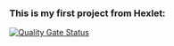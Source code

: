 ### This is my first project from Hexlet:
[![Quality Gate Status](https://sonarcloud.io/api/project_badges/measure?project=TvoyaKurva666_java-project-61&metric=alert_status)](https://sonarcloud.io/summary/new_code?id=TvoyaKurva666_java-project-61)
